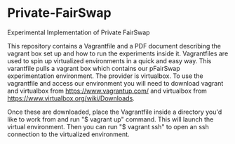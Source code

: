 # Private-FairSwap
Experimental Implementation of Private FairSwap

This repository contains a Vagrantfile and a PDF document describing the vagrant box set up and how to run the experiments inside it. Vagrantfiles are used to spin up virtualized environments in a quick and easy way. This varantfile pulls a vagrant box which contains our pFairSwap experimentation environment. The provider is virtualbox. To use the vagrantfile and access our environment you will need to download vagrant and virtualbox from https://www.vagrantup.com/ and virtualbox from https://www.virtualbox.org/wiki/Downloads.

Once these are downloaded, place the Vagrantfile inside a directory you'd like to work from and run "$ vagrant up" command. This will launch the virtual environment. Then you can run "$ vagrant ssh" to open an ssh connection to the virtualized environment.
